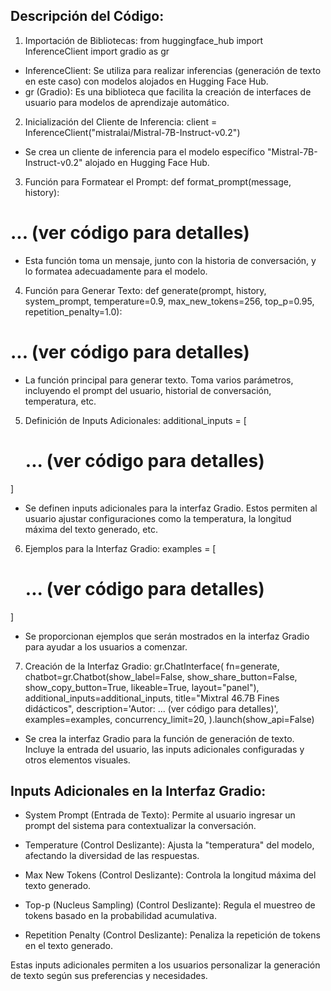 ## Descripción del Código:

1. Importación de Bibliotecas:
   from huggingface_hub import InferenceClient
   import gradio as gr

* InferenceClient: Se utiliza para realizar inferencias (generación de texto en este caso) con modelos alojados en Hugging Face Hub.
* gr (Gradio): Es una biblioteca que facilita la creación de interfaces de usuario para modelos de aprendizaje automático.

2. Inicialización del Cliente de Inferencia:
   client = InferenceClient("mistralai/Mistral-7B-Instruct-v0.2")

* Se crea un cliente de inferencia para el modelo específico "Mistral-7B-Instruct-v0.2" alojado en Hugging Face Hub.

3. Función para Formatear el Prompt:
   def format_prompt(message, history):
  # ... (ver código para detalles)

* Esta función toma un mensaje, junto con la historia de conversación, y lo formatea adecuadamente para el modelo.

4. Función para Generar Texto:
   def generate(prompt, history, system_prompt, temperature=0.9, max_new_tokens=256, top_p=0.95, repetition_penalty=1.0):
  # ... (ver código para detalles)

* La función principal para generar texto. Toma varios parámetros, incluyendo el prompt del usuario, historial de conversación, temperatura, etc.

5. Definición de Inputs Adicionales:
   additional_inputs = [
    # ... (ver código para detalles)
]

* Se definen inputs adicionales para la interfaz Gradio. Estos permiten al usuario ajustar configuraciones como la temperatura, la longitud máxima del texto generado, etc.

6. Ejemplos para la Interfaz Gradio:
   examples = [
    # ... (ver código para detalles)
]

* Se proporcionan ejemplos que serán mostrados en la interfaz Gradio para ayudar a los usuarios a comenzar.

7. Creación de la Interfaz Gradio:
   gr.ChatInterface(
       fn=generate,
       chatbot=gr.Chatbot(show_label=False, show_share_button=False, show_copy_button=True, likeable=True, layout="panel"),
       additional_inputs=additional_inputs,
       title="Mixtral 46.7B Fines didácticos",
       description='Autor: ... (ver código para detalles)',
       examples=examples,
       concurrency_limit=20,
   ).launch(show_api=False)

* Se crea la interfaz Gradio para la función de generación de texto. Incluye la entrada del usuario, las inputs adicionales configuradas y otros elementos visuales.

## Inputs Adicionales en la Interfaz Gradio:

* System Prompt (Entrada de Texto): Permite al usuario ingresar un prompt del sistema para contextualizar la conversación.

* Temperature (Control Deslizante): Ajusta la "temperatura" del modelo, afectando la diversidad de las respuestas.

* Max New Tokens (Control Deslizante): Controla la longitud máxima del texto generado.

* Top-p (Nucleus Sampling) (Control Deslizante): Regula el muestreo de tokens basado en la probabilidad acumulativa.

* Repetition Penalty (Control Deslizante): Penaliza la repetición de tokens en el texto generado.

Estas inputs adicionales permiten a los usuarios personalizar la generación de texto según sus preferencias y necesidades.